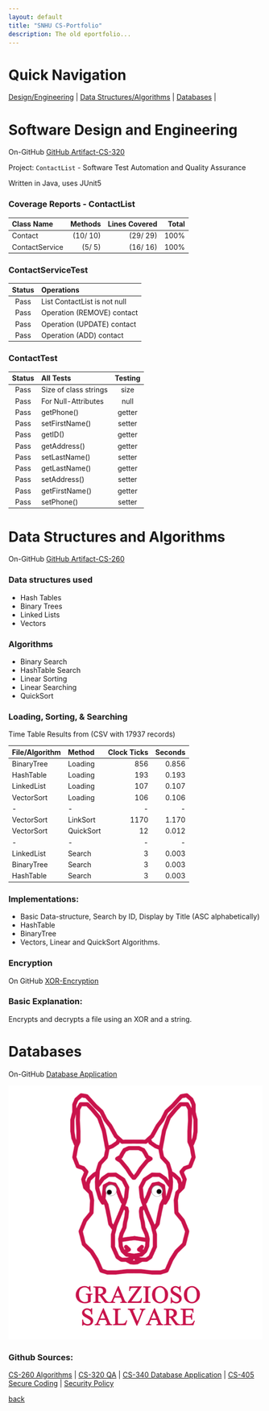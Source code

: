 ```yaml
---
layout: default
title: "SNHU CS-Portfolio"
description: The old eportfolio...
---
```



# Quick Navigation
[Design/Engineering](#software-design-and-engineering) |
[Data Structures/Algorithms](#data-structures-and-algorithms) |
[Databases](#databases) |


# Software Design and Engineering

On-GitHub [GitHub Artifact-CS-320](https://github.com/aplace1/CS-320-ContactList)

Project: `ContactList` - Software Test Automation and Quality Assurance

Written in Java, uses JUnit5


### Coverage Reports - ContactList

| Class Name     |  Methods | Lines Covered | Total |
| :------------- | -------: | ------------: | ----: |
| Contact        | (10/ 10) |      (29/ 29) |  100% |
| ContactService |   (5/ 5) |      (16/ 16) |  100% |

### ContactServiceTest

| Status | Operations                   |
| :----: | :--------------------------- |
|  Pass  | List ContactList is not null |
|  Pass  | Operation (REMOVE) contact   |
|  Pass  | Operation (UPDATE) contact   |
|  Pass  | Operation (ADD) contact      |


### ContactTest

| Status | All Tests             | Testing |
| :----: | :-------------------- | :-----: |
|  Pass  | Size of class strings |  size   |
|  Pass  | For Null-Attributes   |  null   |
|  Pass  | getPhone()            | getter  |
|  Pass  | setFirstName()        | setter  |
|  Pass  | getID()               | getter  |
|  Pass  | getAddress()          | getter  |
|  Pass  | setLastName()         | setter  |
|  Pass  | getLastName()         | getter  |
|  Pass  | setAddress()          | setter  |
|  Pass  | getFirstName()        | getter  |
|  Pass  | setPhone()            | setter  |


# Data Structures and Algorithms

On-GitHub [GitHub Artifact-CS-260](https://github.com/aplace1/CS-260/)

### Data structures used

- Hash Tables
- Binary Trees
- Linked Lists
- Vectors

### Algorithms
- Binary Search
- HashTable Search
- Linear Sorting
- Linear Searching
- QuickSort


### Loading, Sorting, & Searching

Time Table Results from (CSV with 17937 records)

| File/Algorithm | Method    | Clock Ticks | Seconds |
| :------------- | :-------- | ----------: | ------: |
| BinaryTree     | Loading   |         856 |   0.856 |
| HashTable      | Loading   |         193 |   0.193 |
| LinkedList     | Loading   |         107 |   0.107 |
| VectorSort     | Loading   |         106 |   0.106 |
| -              | -         |           - |       - |
| VectorSort     | LinkSort  |        1170 |   1.170 |
| VectorSort     | QuickSort |          12 |   0.012 |
| -              | -         |           - |       - |
| LinkedList     | Search    |           3 |   0.003 |
| BinaryTree     | Search    |           3 |   0.003 |
| HashTable      | Search    |           3 |   0.003 |

### Implementations:

- Basic Data-structure, Search by ID, Display by Title (ASC alphabetically)
- HashTable
- BinaryTree
- Vectors, Linear and QuickSort Algorithms.

### Encryption

On GitHub [XOR-Encryption](https://github.com/aplace1/CS-405)

### Basic Explanation:

Encrypts and decrypts a file using an XOR and a string.

# Databases

On-GitHub [Database Application](https://github.com/aplace1/CS-340)

![logo](https://raw.githubusercontent.com/aplace1/CS-340/main/images/logo.png)


### Github Sources:
[CS-260 Algorithms](https://github.com/aplace1/CS-260/) |
[CS-320 QA](https://github.com/aplace1/CS-320-ContactList) |
[CS-340 Database Application](https://github.com/aplace1/CS-340) |
[CS-405 Secure Coding](https://github.com/aplace1/CS-405/) |
[Security Policy](./security_template)

[back](/)